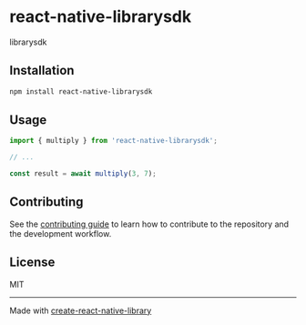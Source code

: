 # react-native-librarysdk

librarysdk

## Installation

```sh
npm install react-native-librarysdk
```

## Usage


```js
import { multiply } from 'react-native-librarysdk';

// ...

const result = await multiply(3, 7);
```


## Contributing

See the [contributing guide](CONTRIBUTING.md) to learn how to contribute to the repository and the development workflow.

## License

MIT

---

Made with [create-react-native-library](https://github.com/callstack/react-native-builder-bob)
